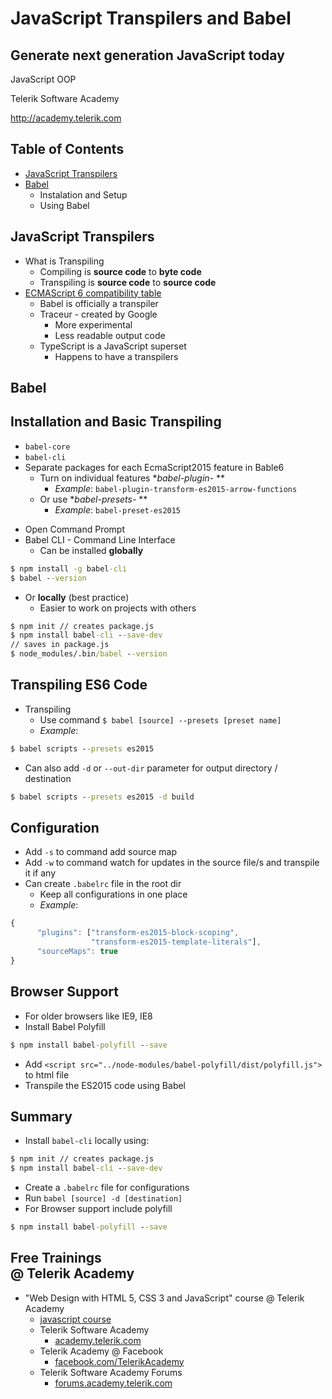 <!-- section start -->
<!-- attr: { id:'', class:'slide-title', showInPresentation:true, hasScriptWrapper:true } -->
# JavaScript Transpilers and Babel
## Generate next generation JavaScript today
<article class="signature">
	<p class="signature-course">JavaScript OOP</p>
	<p class="signature-initiative">Telerik Software Academy</p>
	<a href="http://academy.telerik.com " class="signature-link">http://academy.telerik.com </a>
</div>

<!-- attr: { id:'', showInPresentation:true, hasScriptWrapper:true } -->
# Table of Contents
- [JavaScript Transpilers](#js-transpilers)
- [Babel](#babel)
  - Instalation and Setup
  - Using Babel


<!-- section start -->

<!-- attr: { id:'js-transpilers', class:'slide-section', showInPresentation:true, hasScriptWrapper:true } -->
# JavaScript Transpilers

<!-- attr: { showInPresentation:true, hasScriptWrapper:true } -->
<!-- # JavaScript Transpilers -->
- What is Transpiling
  - Compiling is **source code** to **byte code**
  - Transpiling is **source code** to **source code**
- [ECMAScript 6 compatibility table](http://kangax.github.io/compat-table/es6/)
  - Babel is officially a  transpiler
  - Traceur - created by Google
    - More experimental
    - Less readable output code
  - TypeScript is a JavaScript superset
    - Happens to have a transpilers




<!-- section start -->

<!-- attr: { id:'babel', class:'slide-section', showInPresentation:true, hasScriptWrapper:true } -->
# Babel
## Installation and Basic Transpiling

<!-- attr: { showInPresentation:true, hasScriptWrapper:true } -->
<!-- # Babel -->
- `babel-core`
- `babel-cli`
- Separate packages for each EcmaScript2015 feature in Bable6 
  - Turn on individual features **babel-plugin-* **
    - _Example_: `babel-plugin-transform-es2015-arrow-functions`
  - Or use **babel-presets-* **
    - _Example_: `babel-preset-es2015`

<!-- attr: { showInPresentation:true, hasScriptWrapper:true } -->
<!-- # Installation -->
- Open Command Prompt
- Babel CLI - Command Line Interface
  - Can be installed **globally**

```cmd
$ npm install -g babel-cli
$ babel --version
```
  - Or **locally** (best practice)
    - Easier to work on projects with others

```cmd
$ npm init // creates package.js
$ npm install babel-cli --save-dev
// saves in package.js
$ node_modules/.bin/babel --version
```

<!-- attr: { showInPresentation:true, hasScriptWrapper:true } -->
# Transpiling ES6 Code
- Transpiling
  - Use command `$ babel [source] --presets [preset name]`
  - _Example_:
```cmd
$ babel scripts --presets es2015
```
  - Can also add `-d` or `--out-dir` parameter for output directory / destination
```cmd
$ babel scripts --presets es2015 -d build
```

<!-- attr: { showInPresentation:true, hasScriptWrapper:true } -->
# Configuration
- Add `-s` to command add source map
- Add `-w` to command watch for updates in the source file/s and transpile it if any
- Can create `.babelrc` file in the root dir
  - Keep all configurations in one place
  - _Example_:
```js
{ 
      "plugins": ["transform-es2015-block-scoping",
                  "transform-es2015-template-literals"],
      "sourceMaps": true
}
```

<!-- attr: { class:'slide-section demo', showInPresentation:true, hasScriptWrapper:true } -->
<!-- # Transpiling ES6 Code
## [Demo]() -->



<!-- section start -->

<!-- attr: { id:'browser-support', class:'slide-section', showInPresentation:true, hasScriptWrapper:true } -->
<!-- # Babel
## Browser Support -->

<!-- attr: { showInPresentation:true, hasScriptWrapper:true } -->
# Browser Support
- For older browsers like IE9, IE8
- Install Babel Polyfill

```cmd
$ npm install babel-polyfill --save
```
- Add `<script src="../node-modules/babel-polyfill/dist/polyfill.js">` to html file
- Transpile the ES2015 code using Babel



<!-- section start -->

<!-- attr: { id:'summary', class:'slide-section', showInPresentation:true, hasScriptWrapper:true } -->
<!-- # Summary -->

<!-- attr: { showInPresentation:true, hasScriptWrapper:true } -->
# Summary
- Install `babel-cli` locally using:
```cmd
$ npm init // creates package.js
$ npm install babel-cli --save-dev
```
- Create a `.babelrc` file for configurations
- Run ```babel [source] -d [destination]```
- For Browser support include polyfill

```cmd
$ npm install babel-polyfill --save
```

<!-- Questions -->
<!-- section start -->
<!-- attr: { hasScriptWrapper:true, class:"slide-questions", id:"questions" } -->
<!-- # JavaScript Transpilers and Babel
## Questions? -->


<!-- attr: { showInPresentation: true, hasScriptWrapper: true, style:'font-size: 0.9em' } -->
# Free Trainings<br/>@ Telerik Academy
- "Web Design with HTML 5, CSS 3 and JavaScript" course @ Telerik Academy
    - [javascript course](http://academy.telerik.com/student-courses/web-design-and-ui/javascript-fundamentals/about)
  - Telerik Software Academy
    - [academy.telerik.com](academy.telerik.com)
  - Telerik Academy @ Facebook
    - [facebook.com/TelerikAcademy](facebook.com/TelerikAcademy)
  - Telerik Software Academy Forums
    - [forums.academy.telerik.com](http://telerikacademy.com/Forum/Home)

<!-- <img class="slide-image" showInPresentation="true"  src="imgs/pic00.png" style="top:58.18%; left:90.52%; width:16.97%; z-index:-1" /> -->

